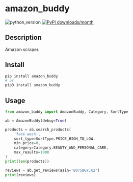 # amazon_buddy

![python_version](https://img.shields.io/static/v1?label=Python&message=3.5%20|%203.6%20|%203.7&color=blue) [![PyPI downloads/month](https://img.shields.io/pypi/dm/amazon_buddy?logo=pypi&logoColor=white)](https://pypi.python.org/pypi/amazon_buddy)

## Description

Amazon scraper.

## Install

~~~~bash
pip install amazon_buddy
# or
pip3 install amazon_buddy
~~~~

## Usage

~~~~python
from amazon_buddy import AmazonBuddy, Category, SortType

ab = AmazonBuddy(debug=True)

products = ab.search_products(
    'face wash',
    sort_type=SortType.PRICE_HIGH_TO_LOW,
    min_price=0,
    category=Category.BEAUTY_AND_PERSONAL_CARE,
    max_results=1000
)
print(len(products))

reviews = ab.get_reviews(asin='B0758GYJK2')
print(reviews)
~~~~
